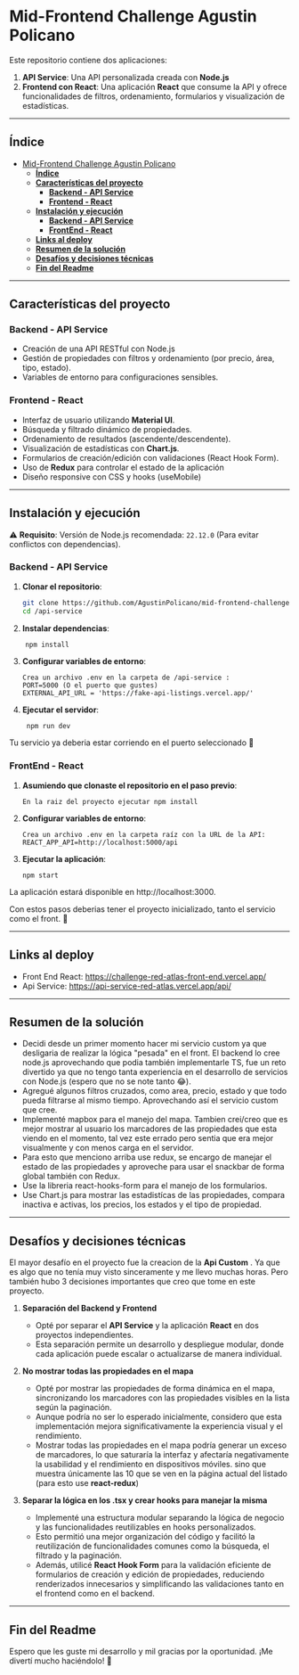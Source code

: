 # Mid-Frontend Challenge Agustin Policano

Este repositorio contiene dos aplicaciones:
1. **API Service**: Una API personalizada creada con **Node.js**
2. **Frontend con React**: Una aplicación **React** que consume la API y ofrece funcionalidades de filtros, ordenamiento, formularios y visualización de estadísticas.

---

## **Índice**
- [Mid-Frontend Challenge Agustin Policano](#mid-frontend-challenge-agustin-policano)
  - [**Índice**](#índice)
  - [**Características del proyecto**](#características-del-proyecto)
    - [**Backend - API Service**](#backend---api-service)
    - [**Frontend - React**](#frontend---react)
  - [**Instalación y ejecución**](#instalación-y-ejecución)
    - [**Backend - API Service**](#backend---api-service-1)
    - [**FrontEnd - React**](#frontend---react-1)
  - [**Links al deploy**](#links-al-deploy)
  - [**Resumen de la solución**](#resumen-de-la-solución)
  - [**Desafíos y decisiones técnicas**](#desafíos-y-decisiones-técnicas)
  - [**Fin del Readme**](#fin-del-readme)

---

## **Características del proyecto**

### **Backend - API Service**
- Creación de una API RESTful con Node.js
- Gestión de propiedades con filtros y ordenamiento (por precio, área, tipo, estado).
- Variables de entorno para configuraciones sensibles.

### **Frontend - React**
- Interfaz de usuario utilizando **Material UI**.
- Búsqueda y filtrado dinámico de propiedades.
- Ordenamiento de resultados (ascendente/descendente).
- Visualización de estadísticas con **Chart.js**.
- Formularios de creación/edición con validaciones (React Hook Form).
- Uso de **Redux** para controlar el estado de la aplicación
- Diseño responsive con CSS y hooks (useMobile)

---

## **Instalación y ejecución**
⚠️ **Requisito**: Versión de Node.js recomendada: `22.12.0` (Para evitar conflictos con dependencias).
### **Backend - API Service**
1. **Clonar el repositorio**:
   ```bash
   git clone https://github.com/AgustinPolicano/mid-frontend-challenge/tree/agustin-policano
   cd /api-service 
     ```
2.   **Instalar dependencias**:
   ```bash 
       npm install
   ```
3. **Configurar variables de entorno**:
   ```env
   Crea un archivo .env en la carpeta de /api-service :
   PORT=5000 (O el puerto que gustes)
   EXTERNAL_API_URL = 'https://fake-api-listings.vercel.app/'
     ```
3.  **Ejecutar el servidor**:  
    ```env
     npm run dev
     ```
     
Tu servicio ya deberia estar corriendo en el puerto seleccionado 🚀

### **FrontEnd - React**
1. **Asumiendo que clonaste el repositorio en el paso previo**:
     ```env
    En la raiz del proyecto ejecutar npm install
     ```
2. **Configurar variables de entorno**:
      ```env
    Crea un archivo .env en la carpeta raíz con la URL de la API:
    REACT_APP_API=http://localhost:5000/api
     ```
3. **Ejecutar la aplicación**:
    ```env
    npm start
    ```
La aplicación estará disponible en http://localhost:3000.

Con estos pasos deberias tener el proyecto inicializado, tanto el servicio como el front. 🚀

---

## **Links al deploy**
- Front End React: https://challenge-red-atlas-front-end.vercel.app/
- Api Service: https://api-service-red-atlas.vercel.app/api/
---

## **Resumen de la solución**
- Decidi desde un primer momento hacer mi servicio custom ya que desligaria de realizar la lógica "pesada" en el front. El backend lo cree node.js aprovechando que podia también implementarle TS, fue un reto divertido ya que no tengo tanta experiencia en el desarrollo de servicios con Node.js (espero que no se note tanto 😂).
- Agregué algunos filtros cruzados, como area, precio, estado y que todo pueda filtrarse al mismo tiempo. Aprovechando así el servicio custom que cree.
- Implementé mapbox para el manejo del mapa. Tambien crei/creo que es mejor mostrar al usuario los marcadores
de las propiedades que esta viendo en el momento, tal vez este errado pero sentia que era mejor visualmente y con menos carga en el servidor.
- Para esto que menciono arriba use redux, se encargo de manejar el estado de las propiedades y aproveche para usar el snackbar de forma global también con Redux.
- Use la libreria react-hooks-form para el manejo de los formularios.
- Use Chart.js para mostrar las estadistícas de las propiedades, compara inactiva e activas, los precios, los estados y el tipo de propiedad.

---

## **Desafíos y decisiones técnicas**

El mayor desafío en el proyecto fue la creacion de la **Api Custom** . Ya que es algo que no tenía muy visto sinceramente y me llevo muchas horas. Pero también hubo 3 decisiones importantes que creo que tome en este proyecto.

1. **Separación del Backend y Frontend**  
   - Opté por separar el **API Service** y la aplicación **React** en dos proyectos independientes.  
   - Esta separación permite un desarrollo y despliegue modular, donde cada aplicación puede escalar o actualizarse de manera individual.

2. **No mostrar todas las propiedades en el mapa**  
    - Opté por mostrar las propiedades de forma dinámica en el mapa, sincronizando los marcadores con las     propiedades visibles en la lista según la paginación.  
   - Aunque podría no ser lo esperado inicialmente, considero que esta implementación mejora significativamente la experiencia visual y el rendimiento.  
   - Mostrar todas las propiedades en el mapa podría generar un exceso de marcadores, lo que saturaría la interfaz y afectaría negativamente la usabilidad y el rendimiento en dispositivos móviles. sino que muestra únicamente las 10 que se ven en la página actual del listado (para esto use **react-redux**) 
   
3. **Separar la lógica en los .tsx y crear hooks para manejar la misma**  
   - Implementé una estructura modular separando la lógica de negocio y las funcionalidades reutilizables en hooks personalizados.  
   - Esto permitió una mejor organización del código y facilitó la reutilización de funcionalidades comunes como la búsqueda, el filtrado y la paginación.  
   - Además, utilicé **React Hook Form** para la validación eficiente de formularios de creación y edición de propiedades, reduciendo renderizados innecesarios y simplificando las validaciones tanto en el frontend como en el backend.

---

## **Fin del Readme**

Espero que les guste mi desarrollo y mil gracias por la oportunidad. ¡Me divertí mucho haciéndolo! 🚀

